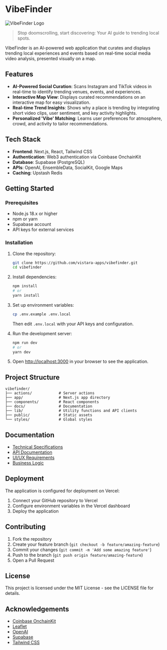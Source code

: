 # VibeFinder

![VibeFinder Logo](https://via.placeholder.com/200x60?text=VibeFinder)

> Stop doomscrolling, start discovering: Your AI guide to trending local spots.

VibeFinder is an AI-powered web application that curates and displays trending local experiences and events based on real-time social media video analysis, presented visually on a map.

## Features

- **AI-Powered Social Curation**: Scans Instagram and TikTok videos in real-time to identify trending venues, events, and experiences.
- **Interactive Map View**: Displays curated recommendations on an interactive map for easy visualization.
- **Real-time Trend Insights**: Shows why a place is trending by integrating short video clips, user sentiment, and key activity highlights.
- **Personalized 'Vibe' Matching**: Learns user preferences for atmosphere, crowd, and activity to tailor recommendations.

## Tech Stack

- **Frontend**: Next.js, React, Tailwind CSS
- **Authentication**: Web3 authentication via Coinbase OnchainKit
- **Database**: Supabase (PostgreSQL)
- **APIs**: OpenAI, EnsembleData, SocialKit, Google Maps
- **Caching**: Upstash Redis

## Getting Started

### Prerequisites

- Node.js 18.x or higher
- npm or yarn
- Supabase account
- API keys for external services

### Installation

1. Clone the repository:
   ```bash
   git clone https://github.com/vistara-apps/vibefinder.git
   cd vibefinder
   ```

2. Install dependencies:
   ```bash
   npm install
   # or
   yarn install
   ```

3. Set up environment variables:
   ```bash
   cp .env.example .env.local
   ```
   Then edit `.env.local` with your API keys and configuration.

4. Run the development server:
   ```bash
   npm run dev
   # or
   yarn dev
   ```

5. Open [http://localhost:3000](http://localhost:3000) in your browser to see the application.

## Project Structure

```
vibefinder/
├── actions/            # Server actions
├── app/                # Next.js app directory
├── components/         # React components
├── docs/               # Documentation
├── lib/                # Utility functions and API clients
├── public/             # Static assets
└── styles/             # Global styles
```

## Documentation

- [Technical Specifications](./docs/TECHNICAL_SPECIFICATIONS.md)
- [API Documentation](./docs/API_DOCUMENTATION.md)
- [UI/UX Requirements](./docs/UI_UX_REQUIREMENTS.md)
- [Business Logic](./docs/BUSINESS_LOGIC.md)

## Deployment

The application is configured for deployment on Vercel:

1. Connect your GitHub repository to Vercel
2. Configure environment variables in the Vercel dashboard
3. Deploy the application

## Contributing

1. Fork the repository
2. Create your feature branch (`git checkout -b feature/amazing-feature`)
3. Commit your changes (`git commit -m 'Add some amazing feature'`)
4. Push to the branch (`git push origin feature/amazing-feature`)
5. Open a Pull Request

## License

This project is licensed under the MIT License - see the LICENSE file for details.

## Acknowledgements

- [Coinbase OnchainKit](https://github.com/coinbase/onchainkit)
- [Leaflet](https://leafletjs.com/)
- [OpenAI](https://openai.com/)
- [Supabase](https://supabase.com/)
- [Tailwind CSS](https://tailwindcss.com/)

